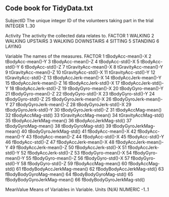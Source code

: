 ## Code book for TidyData.txt

SubjectID
	The unique integer ID of the volunteers taking part in the trial
	INTEGER
		1..30
	
Activity
	The activity the collected data relates to.
	FACTOR
		1 WALKING
		2 WALKING UPSTAIRS
		3 WALKING DOWNSTAIRS
		4 SITTING
		5 STANDING
		6 LAYING

Variable
	The names of the measures.
	FACTOR
		1 tBodyAcc-mean()-X
		2 tBodyAcc-mean()-Y
		3 tBodyAcc-mean()-Z
		4 tBodyAcc-std()-X
		5 tBodyAcc-std()-Y
		6 tBodyAcc-std()-Z
		7 tGravityAcc-mean()-X
		8 tGravityAcc-mean()-Y
		9 tGravityAcc-mean()-Z
		10 tGravityAcc-std()-X
		11 tGravityAcc-std()-Y
		12 tGravityAcc-std()-Z
		13 tBodyAccJerk-mean()-X
		14 tBodyAccJerk-mean()-Y
		15 tBodyAccJerk-mean()-Z
		16 tBodyAccJerk-std()-X
		17 tBodyAccJerk-std()-Y
		18 tBodyAccJerk-std()-Z
		19 tBodyGyro-mean()-X
		20 tBodyGyro-mean()-Y
		21 tBodyGyro-mean()-Z
		22 tBodyGyro-std()-X
		23 tBodyGyro-std()-Y
		24 tBodyGyro-std()-Z
		25 tBodyGyroJerk-mean()-X
		26 tBodyGyroJerk-mean()-Y
		27 tBodyGyroJerk-mean()-Z
		28 tBodyGyroJerk-std()-X
		29 tBodyGyroJerk-std()-Y
		30 tBodyGyroJerk-std()-Z
		31 tBodyAccMag-mean()
		32 tBodyAccMag-std()
		33 tGravityAccMag-mean()
		34 tGravityAccMag-std()
		35 tBodyAccJerkMag-mean()
		36 tBodyAccJerkMag-std()
		37 tBodyGyroMag-mean()
		38 tBodyGyroMag-std()
		39 tBodyGyroJerkMag-mean()
		40 tBodyGyroJerkMag-std()
		41 fBodyAcc-mean()-X
		42 fBodyAcc-mean()-Y
		43 fBodyAcc-mean()-Z
		44 fBodyAcc-std()-X
		45 fBodyAcc-std()-Y
		46 fBodyAcc-std()-Z
		47 fBodyAccJerk-mean()-X
		48 fBodyAccJerk-mean()-Y
		49 fBodyAccJerk-mean()-Z
		50 fBodyAccJerk-std()-X
		51 fBodyAccJerk-std()-Y
		52 fBodyAccJerk-std()-Z
		53 fBodyGyro-mean()-X
		54 fBodyGyro-mean()-Y
		55 fBodyGyro-mean()-Z
		56 fBodyGyro-std()-X
		57 fBodyGyro-std()-Y
		58 fBodyGyro-std()-Z
		59 fBodyAccMag-mean()
		60 fBodyAccMag-std()
		61 fBodyBodyAccJerkMag-mean()
		62 fBodyBodyAccJerkMag-std()
		63 fBodyBodyGyroMag-mean()
		64 fBodyBodyGyroMag-std()
		65 fBodyBodyGyroJerkMag-mean()
		66 fBodyBodyGyroJerkMag-std()
	
MeanValue
	Means of Variables in Variable. Units (N/A)
	NUMERIC
		-1..1 
	